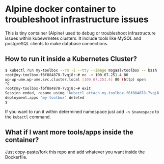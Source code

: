 # Alpine docker container to troubleshoot infrastructure issues

This is tiny container (Alpine) used to debug or troubleshoot infrastructure issues within kubewrnetes clusters. It include tools like MySQL and postgreSQL clients to make database connections.

## How to run it inside a Kubernetes Cluster?

```bash
$ kubectl run my-toolbox --rm -i --tty --image mogaal/toolbox -- bash
root@my-toolbox-f6f884878-7vqj8:~# nc -v 100.67.251.4 80
wp-wp-ume.wp-ume.svc.cluster.local [100.67.251.4] 80 (http) open
^C
root@my-toolbox-f6f884878-7vqj8:~# exit
Session ended, resume using 'kubectl attach my-toolbox-f6f884878-7vqj8 -c my-toolbox -i -t' command when the pod is running
deployment.apps "my-toolbox" deleted
$ 
```

If you want to run it within determined namespace just add `-n $namespace` to the `kubectl` command.

## What if I want more tools/apps inside the container?

Just copy-paste/fork this repo and add whatever you want inside the Dockerfile.